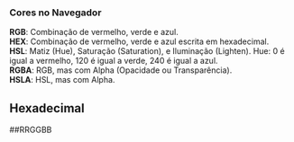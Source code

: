 ### Cores no Navegador
**RGB**: Combinação de vermelho, verde e azul.
<br/>
**HEX**: Combinação de vermelho, verde e azul escrita em hexadecimal. 
<br/>
**HSL**: Matiz (Hue), Saturação (Saturation), e Iluminação (Lighten). Hue: 0 é igual a vermelho, 120 é igual a verde, 240 é igual a azul.
<br/>
**RGBA**: RGB, mas com Alpha (Opacidade ou Transparência).
<br/>
**HSLA**: HSL, mas com Alpha.

## Hexadecimal
##RRGGBB
